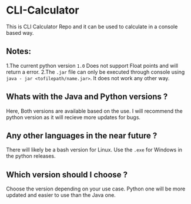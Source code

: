 # CLI-Calculator

This is CLI Calculator Repo and it can be used to calculate in a console based way.

## Notes:
1.The current python version `1.0` Does not support Float points and will return a error.
2.The `.jar` file can only be executed through console
  using `java - jar <tofilepath/name.jar>`. It does not work any other way.

## Whats with the Java and Python versions ?
Here, Both versions are available based on the use.
I will recommend the python version as it will recieve more updates for bugs.

## Any other languages in the near future ?

There will likely be a bash version for Linux.
Use the `.exe` for Windows in the python releases.

## Which version should I choose ?

Choose the version depending on your use case.
Python one will be more updated and easier to use 
than the Java one.
